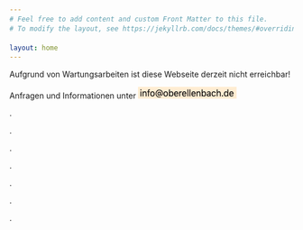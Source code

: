 ```yaml
---
# Feel free to add content and custom Front Matter to this file.
# To modify the layout, see https://jekyllrb.com/docs/themes/#overriding-theme-defaults

layout: home
---
```


Aufgrund von Wartungsarbeiten ist diese Webseite derzeit nicht erreichbar!

Anfragen und Informationen unter ![Email](/assets/images/image_email.png)

.


.


.



.




.




.





.